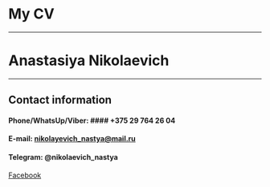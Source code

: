 # My CV # 
---
# Anastasiya Nikolaevich #
---
## Contact information ##
#### Phone/WhatsUp/Viber: #### +375 29 764 26 04
#### E-mail: nikolayevich_nastya@mail.ru
#### Telegram: @nikolaevich_nastya
[Facebook](https://www.facebook.com/nikolaevichaa)
